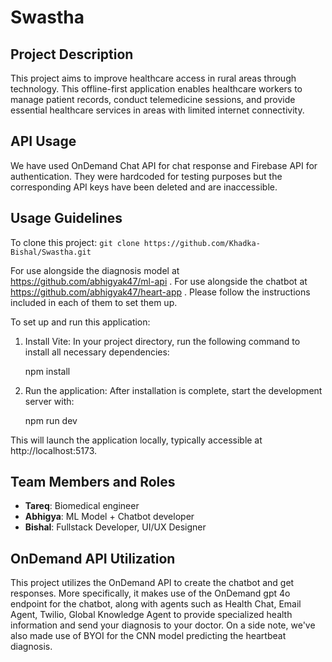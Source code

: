 # Swastha

## Project Description
This project aims to improve healthcare access in rural areas through technology. This offline-first application enables healthcare workers to manage patient records, conduct telemedicine sessions, and provide essential healthcare services in areas with limited internet connectivity.

## API Usage
We have used OnDemand Chat API for chat response and Firebase API for authentication. They were hardcoded for testing purposes but the corresponding API keys have been deleted and are inaccessible.

## Usage Guidelines
To clone this project:
    ```
    git clone https://github.com/Khadka-Bishal/Swastha.git
    ```

For use alongside the diagnosis model at https://github.com/abhigyak47/ml-api .
For use alongside the chatbot at https://github.com/abhigyak47/heart-app . Please follow the instructions included in each of them to set them up.


To set up and run this application:

1. Install Vite:
   In your project directory, run the following command to install all necessary dependencies:

   npm install

2. Run the application:
   After installation is complete, start the development server with:

   npm run dev

This will launch the application locally, typically accessible at http://localhost:5173.



## Team Members and Roles
- **Tareq**: Biomedical engineer
- **Abhigya**: ML Model + Chatbot developer
- **Bishal**: Fullstack Developer, UI/UX Designer
  
## OnDemand API Utilization
This project utilizes the OnDemand API to create the chatbot and get responses. More specifically, it makes use of the OnDemand gpt 4o endpoint for the chatbot, along with agents such as Health Chat, Email Agent, Twilio, Global Knowledge Agent to provide specialized health information and send your diagnosis to your doctor.
On a side note, we've also made use of BYOI for the CNN model predicting the heartbeat diagnosis.


